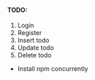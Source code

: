 #### TODO:
1. Login
2. Register
3. Insert todo
4. Update todo
5. Delete todo



- Install npm concurrently
